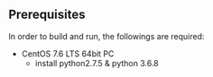 ## Prerequisites
In order to build and run, the followings are required:

+ CentOS 7.6 LTS 64bit PC
  + install python2.7.5 & python 3.6.8


